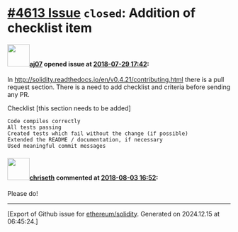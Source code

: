 # [\#4613 Issue](https://github.com/ethereum/solidity/issues/4613) `closed`: Addition of checklist item

#### <img src="https://avatars.githubusercontent.com/u/9623159?v=4" width="50">[aj07](https://github.com/aj07) opened issue at [2018-07-29 17:42](https://github.com/ethereum/solidity/issues/4613):

In http://solidity.readthedocs.io/en/v0.4.21/contributing.html  there is a pull request section. There is a need to add checklist and  criteria before sending any PR. 

Checklist [this section needs to be added]

    Code compiles correctly
    All tests passing
    Created tests which fail without the change (if possible)
    Extended the README / documentation, if necessary
    Used meaningful commit messages


#### <img src="https://avatars.githubusercontent.com/u/9073706?v=4" width="50">[chriseth](https://github.com/chriseth) commented at [2018-08-03 16:52](https://github.com/ethereum/solidity/issues/4613#issuecomment-410312849):

Please do!


-------------------------------------------------------------------------------



[Export of Github issue for [ethereum/solidity](https://github.com/ethereum/solidity). Generated on 2024.12.15 at 06:45:24.]
